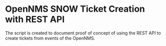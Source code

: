 # OpenNMS SNOW Ticket Creation with REST API
The script is created to document proof of concept of using the REST API to create tickets from events of the OpenNMS.

